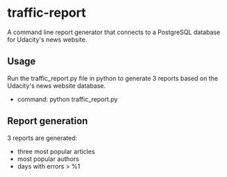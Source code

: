# traffic-report

A command line report generator that connects to a PostgreSQL database for Udacity's news website.

## Usage
Run the traffic_report.py file in python to generate 3 reports based on the Udacity's news website database.
- command: python traffic_report.py

## Report generation
3 reports are generated:
- three most popular articles
- most popular authors
- days with errors > %1

